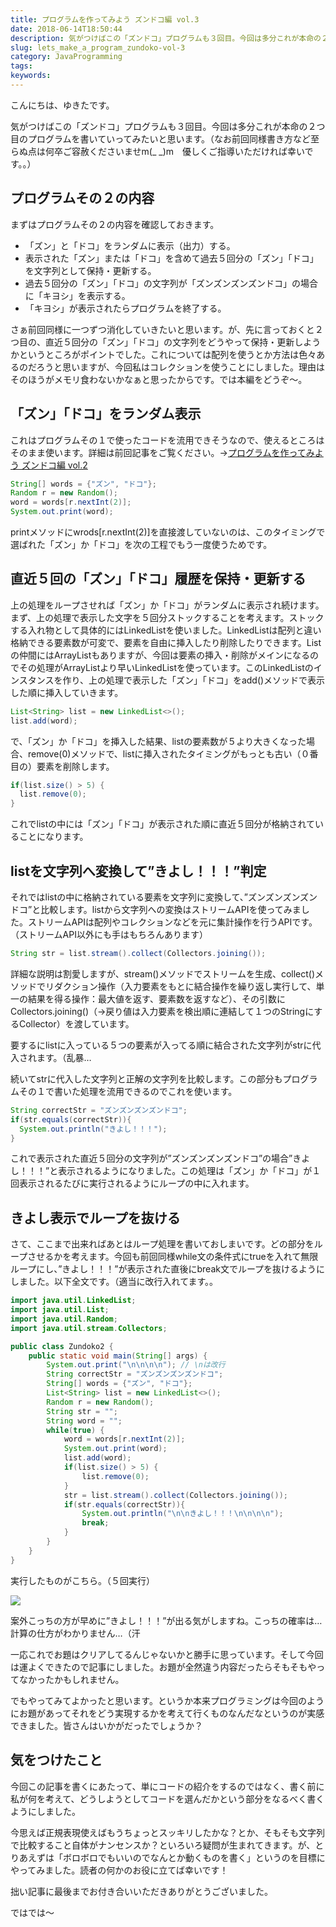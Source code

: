 ```yaml
---
title: プログラムを作ってみよう ズンドコ編 vol.3
date: 2018-06-14T18:50:44
description: 気がつけばこの「ズンドコ」プログラムも３回目。今回は多分これが本命の２つ目のプログラムを書いていってみ
slug: lets_make_a_program_zundoko-vol-3
category: JavaProgramming
tags: 
keywords: 
---
```


こんにちは、ゆきたです。

気がつけばこの「ズンドコ」プログラムも３回目。今回は多分これが本命の２つ目のプログラムを書いていってみたいと思います。（なお前回同様書き方など至らぬ点は何卒ご容赦くださいませm(\_ \_)m　優しくご指導いただければ幸いです。。）

## プログラムその２の内容

まずはプログラムその２の内容を確認しておきます。

- 「ズン」と「ドコ」をランダムに表示（出力）する。
- 表示された「ズン」または「ドコ」を含めて過去５回分の「ズン」「ドコ」を文字列として保持・更新する。
- 過去５回分の「ズン」「ドコ」の文字列が「ズンズンズンズンドコ」の場合に「キヨシ」を表示する。
- 「キヨシ」が表示されたらプログラムを終了する。

さぁ前回同様に一つずつ消化していきたいと思います。が、先に言っておくと２つ目の、直近５回分の「ズン」「ドコ」の文字列をどうやって保持・更新しようかというところがポイントでした。これについては配列を使うとか方法は色々あるのだろうと思いますが、今回私はコレクションを使うことにしました。理由はそのほうがメモリ食わないかなぁと思ったからです。では本編をどうぞ〜。

## 「ズン」「ドコ」をランダム表示

これはプログラムその１で使ったコードを流用できそうなので、使えるところはそのまま使います。詳細は前回記事をご覧ください。→[プログラムを作ってみよう ズンドコ編 vol.2](https://creatase.info/lets_make_a_program_zundoko-vol-2)
```Java
String[] words = {"ズン", "ドコ"};
Random r = new Random();
word = words[r.nextInt(2)];
System.out.print(word);
```

printメソッドにwrods[r.nextInt(2)]を直接渡していないのは、このタイミングで選ばれた「ズン」か「ドコ」を次の工程でもう一度使うためです。

## 直近５回の「ズン」「ドコ」履歴を保持・更新する

上の処理をループさせれば「ズン」か「ドコ」がランダムに表示され続けます。まず、上の処理で表示した文字を５回分ストックすることを考えます。ストックする入れ物として具体的にはLinkedListを使いました。LinkedListは配列と違い格納できる要素数が可変で、要素を自由に挿入したり削除したりできます。Listの仲間にはArrayListもありますが、今回は要素の挿入・削除がメインになるのでその処理がArrayListより早いLinkedListを使っています。このLinkedListのインスタンスを作り、上の処理で表示した「ズン」「ドコ」をadd()メソッドで表示した順に挿入していきます。
```Java
List<String> list = new LinkedList<>();
list.add(word);
```
で、「ズン」か「ドコ」を挿入した結果、listの要素数が５より大きくなった場合、remove(0)メソッドで、listに挿入されたタイミングがもっとも古い（０番目の）要素を削除します。
```Java
if(list.size() > 5) {
  list.remove(0);
}
```
これでlistの中には「ズン」「ドコ」が表示された順に直近５回分が格納されていることになります。

## listを文字列へ変換して”きよし！！！”判定

それではlistの中に格納されている要素を文字列に変換して、”ズンズンズンズンドコ”と比較します。listから文字列への変換はストリームAPIを使ってみました。ストリームAPIは配列やコレクションなどを元に集計操作を行うAPIです。（ストリームAPI以外にも手はもちろんあります）
```Java
String str = list.stream().collect(Collectors.joining());
```
詳細な説明は割愛しますが、stream()メソッドでストリームを生成、collect()メソッドでリダクション操作（入力要素をもとに結合操作を繰り返し実行して、単一の結果を得る操作：最大値を返す、要素数を返すなど）、その引数にCollectors.joining()（→戻り値は入力要素を検出順に連結して１つのStringにするCollector）を渡しています。

要するにlistに入っている５つの要素が入ってる順に結合された文字列がstrに代入されます。（乱暴…

続いてstrに代入した文字列と正解の文字列を比較します。この部分もプログラムその１で書いた処理を流用できるのでこれを使います。
```Java
String correctStr = "ズンズンズンズンドコ";
if(str.equals(correctStr)){
  System.out.println("きよし！！！");
}
```
これで表示された直近５回分の文字列が”ズンズンズンズンドコ”の場合”きよし！！！”と表示されるようになりました。この処理は「ズン」か「ドコ」が１回表示されるたびに実行されるようにループの中に入れます。

## きよし表示でループを抜ける

さて、ここまで出来ればあとはループ処理を書いておしまいです。どの部分をループさせるかを考えます。今回も前回同様while文の条件式にtrueを入れて無限ループにし、”きよし！！！”が表示された直後にbreak文でループを抜けるようにしました。以下全文です。（適当に改行入れてます。。
```Java
import java.util.LinkedList;
import java.util.List;
import java.util.Random;
import java.util.stream.Collectors;

public class Zundoko2 {
    public static void main(String[] args) {
        System.out.print("\n\n\n\n"); // \nは改行
        String correctStr = "ズンズンズンズンドコ";
        String[] words = {"ズン", "ドコ"};
        List<String> list = new LinkedList<>();
        Random r = new Random();
        String str = "";
        String word = "";
        while(true) {
            word = words[r.nextInt(2)];
            System.out.print(word);
            list.add(word);
            if(list.size() > 5) {
                list.remove(0);
            }
            str = list.stream().collect(Collectors.joining());
            if(str.equals(correctStr)){
                System.out.println("\n\nきよし！！！\n\n\n\n");
                break;
            }
        }
    }
}
```
実行したものがこちら。（５回実行）

![](https://creatase.info/wp-content/uploads/2018/06/ズンズンズンズンドコ2.gif)

案外こっちの方が早めに”きよし！！！”が出る気がしますね。こっちの確率は…計算の仕方がわかりません…（汗

一応これでお題はクリアしてるんじゃないかと勝手に思っています。そして今回は運よくできたので記事にしました。お題が全然違う内容だったらそもそもやってなかったかもしれません。

でもやってみてよかったと思います。というか本来プログラミングは今回のようにお題があってそれをどう実現するかを考えて行くものなんだなというのが実感できました。皆さんはいかがだったでしょうか？

## 気をつけたこと

今回この記事を書くにあたって、単にコードの紹介をするのではなく、書く前に私が何を考えて、どうしようとしてコードを選んだかという部分をなるべく書くようにしました。

今思えば正規表現使えばもうちょっとスッキリしたかな？とか、そもそも文字列で比較すること自体がナンセンスか？といろいろ疑問が生まれてきます。が、とりあえずは「ボロボロでもいいのでなんとか動くものを書く」というのを目標にやってみました。読者の何かのお役に立てば幸いです！

拙い記事に最後までお付き合いいただきありがとうございました。

ではでは〜

